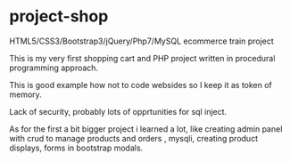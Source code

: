 # project-shop

HTML5/CSS3/Bootstrap3/jQuery/Php7/MySQL ecommerce train project

This is my very first shopping cart and PHP project written in procedural programming approach. 

This is good example how not to code websides so I keep it as token of memory.

Lack of security, probably lots of opprtunities for sql inject.

As for the first a bit bigger project i learned a lot, like creating admin panel with crud to manage products and orders , mysqli,
creating product displays, forms in bootstrap modals.
